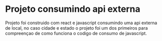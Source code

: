 # Projeto consumindo api externa

<p> Projeto foi construido com react e javascript consumindo uma api externa de local, no caso cidade e estado 
o projeto foi um dos primeiros para compreençao de como funciona o codigo de consumo de javascript.</p>

